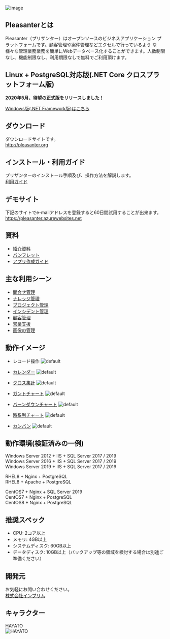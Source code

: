 ![image](https://user-images.githubusercontent.com/12204265/48656589-f785b200-ea69-11e8-8278-3cf084ccbd27.png)

## Pleasanterとは
Pleasanter（プリザンター）はオープンソースのビジネスアプリケーション プラットフォームです。顧客管理や案件管理などエクセルで行っているよう な様々な管理業務業務を簡単にWebデータベース化することができます。人数制限なし、機能制限なし、利用期限なしで無料でご利用頂けます。

## Linux + PostgreSQL対応版(.NET Core クロスプラットフォーム版)
**2020年5月、待望の正式版をリリースしました！**

[Windows版(.NET Framework版)はこちら](https://github.com/Implem/Implem.Pleasanter/blob/master/README.md)

## ダウンロード
ダウンロードサイトです。  
http://pleasanter.org

## インストール・利用ガイド
プリザンターのインストール手順及び、操作方法を解説します。  
[利用ガイド](https://pleasanter.net/fs/publishes/418092/index)

## デモサイト
下記のサイトでe-mailアドレスを登録すると60日間試用することが出来ます。  
https://pleasanter.azurewebsites.net

## 資料
* [紹介資料](https://pleasanter.org/downloads/pleasanterp.pdf)
* [パンフレット](https://pleasanter.org/downloads/pleasanter.pdf)
* [アプリ作成ガイド](https://pleasanter.org/downloads/hands-on1.pdf)

## 主な利用シーン
* [問合せ管理](https://implem.co.jp/2017/08/19/1728/)
* [ナレッジ管理](https://implem.co.jp/2017/08/27/1987/)
* [プロジェクト管理](https://implem.co.jp/2017/08/29/2015/)
* [インシデント管理](https://implem.co.jp/2017/10/06/2317/)
* [顧客管理](https://implem.co.jp/2017/08/31/2108/)
* [営業支援](https://implem.co.jp/2017/08/22/1822/)
* [画像の管理](https://implem.co.jp/2018/02/12/2773/)

## 動作イメージ
* レコード操作
![default](https://user-images.githubusercontent.com/17098267/26913025-36b4d106-4c53-11e7-9220-eeaf521aa9e4.gif)

* [カレンダー](https://github.com/Implem/Implem.Pleasanter/wiki/テーブル機能：カレンダー)
![default](https://user-images.githubusercontent.com/17098267/26912816-ddbdcc48-4c51-11e7-9626-fe6e14864ec2.gif)

* [クロス集計](https://github.com/Implem/Implem.Pleasanter/wiki/テーブル機能：クロス集計)
![default](https://user-images.githubusercontent.com/17098267/26914950-e92cf0a6-4c5e-11e7-8d71-9712e91b12fd.gif)

* [ガントチャート](https://github.com/Implem/Implem.Pleasanter/wiki/テーブル機能：ガントチャート)
![default](https://user-images.githubusercontent.com/17098267/27017681-49f03c82-4f65-11e7-9df9-97ae76780096.gif)

* [バーンダウンチャート](https://github.com/Implem/Implem.Pleasanter/wiki/テーブル機能：バーンダウンチャート)
![default](https://user-images.githubusercontent.com/17098267/26912848-08ead8ca-4c52-11e7-8159-bb6d2184f84c.gif)

* [時系列チャート](https://github.com/Implem/Implem.Pleasanter/wiki/テーブル機能：時系列チャート)
![default](https://user-images.githubusercontent.com/17098267/26912851-0c1b82f6-4c52-11e7-9461-8efbfd6cfea4.gif)

* [カンバン](https://github.com/Implem/Implem.Pleasanter/wiki/テーブル機能：カンバン)
![default](https://user-images.githubusercontent.com/17098267/26912853-0d61e2b8-4c52-11e7-8eb4-56feb7576d24.gif)


## 動作環境(検証済みの一例)
Windows Server 2012 + IIS + SQL Server 2017 / 2019  
Windows Server 2016 + IIS + SQL Server 2017 / 2019  
Windows Server 2019 + IIS + SQL Server 2017 / 2019
  
RHEL8 + Nginx + PostgreSQL  
RHEL8 + Apache + PostgreSQL 
  
CentOS7 + Nginx + SQL Server 2019  
CentOS7 + Nginx + PostgreSQL  
CentOS8 + Nginx + PostgreSQL  

## 推奨スペック
* CPU: 2コア以上
* メモリ: 4GB以上
* システムディスク: 60GB以上
* データディスク: 10GB以上（バックアップ等の領域を検討する場合は別途ご準備ください）

## 開発元
お気軽にお問い合わせください。  
[株式会社インプリム](https://implem.co.jp)

## キャラクター
HAYATO  
![HAYATO](https://user-images.githubusercontent.com/12204265/54112024-9d4d9a00-4428-11e9-87a0-1423e403f300.png)
